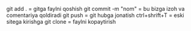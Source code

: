 git add . = gitga faylni qoshish
git commit -m "nom" = bu bizga izoh va comentariya qoldiradi
git push = git hubga jonatish
ctrl+shrift+T = eski sitega kirishga
git clone = faylni kopaytirish
